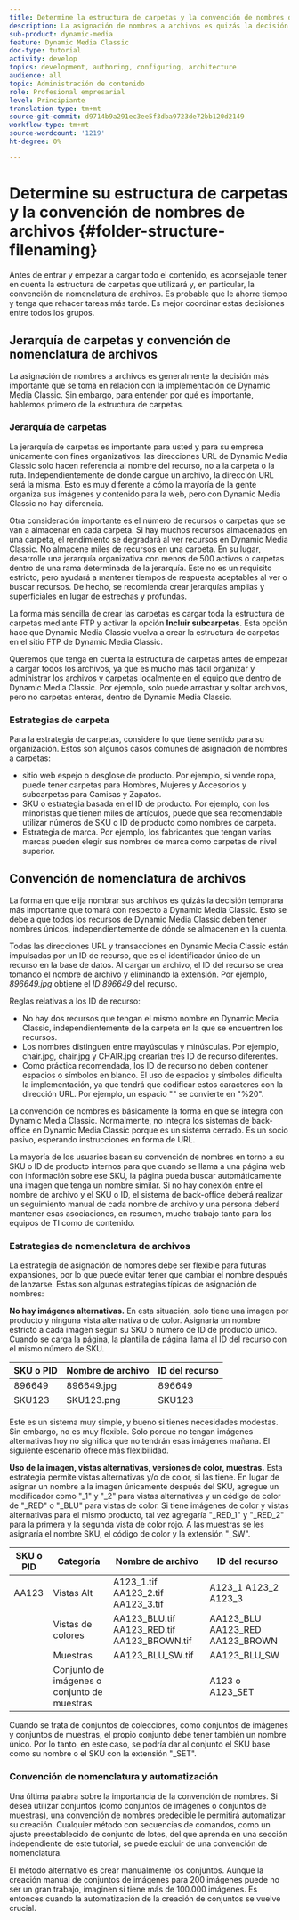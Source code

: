 ```yaml
---
title: Determine la estructura de carpetas y la convención de nombres de archivos
description: La asignación de nombres a archivos es quizás la decisión más importante que debe tomar al implementar Dynamic Media Classic. La estructura de carpetas también es importante. Aprenda por qué es tan importante y posible adoptar enfoques para la estructura de carpetas y los nombres de archivos.
sub-product: dynamic-media
feature: Dynamic Media Classic
doc-type: tutorial
activity: develop
topics: development, authoring, configuring, architecture
audience: all
topic: Administración de contenido
role: Profesional empresarial
level: Principiante
translation-type: tm+mt
source-git-commit: d9714b9a291ec3ee5f3dba9723de72bb120d2149
workflow-type: tm+mt
source-wordcount: '1219'
ht-degree: 0%

---
```



# Determine su estructura de carpetas y la convención de nombres de archivos {#folder-structure-filenaming}

Antes de entrar y empezar a cargar todo el contenido, es aconsejable tener en cuenta la estructura de carpetas que utilizará y, en particular, la convención de nomenclatura de archivos. Es probable que le ahorre tiempo y tenga que rehacer tareas más tarde. Es mejor coordinar estas decisiones entre todos los grupos.

## Jerarquía de carpetas y convención de nomenclatura de archivos

La asignación de nombres a archivos es generalmente la decisión más importante que se toma en relación con la implementación de Dynamic Media Classic. Sin embargo, para entender por qué es importante, hablemos primero de la estructura de carpetas.

### Jerarquía de carpetas

La jerarquía de carpetas es importante para usted y para su empresa únicamente con fines organizativos: las direcciones URL de Dynamic Media Classic solo hacen referencia al nombre del recurso, no a la carpeta o la ruta. Independientemente de dónde cargue un archivo, la dirección URL será la misma. Esto es muy diferente a cómo la mayoría de la gente organiza sus imágenes y contenido para la web, pero con Dynamic Media Classic no hay diferencia.

Otra consideración importante es el número de recursos o carpetas que se van a almacenar en cada carpeta. Si hay muchos recursos almacenados en una carpeta, el rendimiento se degradará al ver recursos en Dynamic Media Classic. No almacene miles de recursos en una carpeta. En su lugar, desarrolle una jerarquía organizativa con menos de 500 activos o carpetas dentro de una rama determinada de la jerarquía. Este no es un requisito estricto, pero ayudará a mantener tiempos de respuesta aceptables al ver o buscar recursos. De hecho, se recomienda crear jerarquías amplias y superficiales en lugar de estrechas y profundas.

La forma más sencilla de crear las carpetas es cargar toda la estructura de carpetas mediante FTP y activar la opción **Incluir subcarpetas**. Esta opción hace que Dynamic Media Classic vuelva a crear la estructura de carpetas en el sitio FTP de Dynamic Media Classic.

Queremos que tenga en cuenta la estructura de carpetas antes de empezar a cargar todos los archivos, ya que es mucho más fácil organizar y administrar los archivos y carpetas localmente en el equipo que dentro de Dynamic Media Classic. Por ejemplo, solo puede arrastrar y soltar archivos, pero no carpetas enteras, dentro de Dynamic Media Classic.

### Estrategias de carpeta

Para la estrategia de carpetas, considere lo que tiene sentido para su organización. Estos son algunos casos comunes de asignación de nombres a carpetas:

- sitio web espejo o desglose de producto. Por ejemplo, si vende ropa, puede tener carpetas para Hombres, Mujeres y Accesorios y subcarpetas para Camisas y Zapatos.
- SKU o estrategia basada en el ID de producto. Por ejemplo, con los minoristas que tienen miles de artículos, puede que sea recomendable utilizar números de SKU o ID de producto como nombres de carpeta.
- Estrategia de marca. Por ejemplo, los fabricantes que tengan varias marcas pueden elegir sus nombres de marca como carpetas de nivel superior.

## Convención de nomenclatura de archivos

La forma en que elija nombrar sus archivos es quizás la decisión temprana más importante que tomará con respecto a Dynamic Media Classic. Esto se debe a que todos los recursos de Dynamic Media Classic deben tener nombres únicos, independientemente de dónde se almacenen en la cuenta.

Todas las direcciones URL y transacciones en Dynamic Media Classic están impulsadas por un ID de recurso, que es el identificador único de un recurso en la base de datos. Al cargar un archivo, el ID del recurso se crea tomando el nombre de archivo y eliminando la extensión. Por ejemplo, _896649.jpg_ obtiene el _ID 896649_ del recurso.

Reglas relativas a los ID de recurso:

- No hay dos recursos que tengan el mismo nombre en Dynamic Media Classic, independientemente de la carpeta en la que se encuentren los recursos.
- Los nombres distinguen entre mayúsculas y minúsculas. Por ejemplo, chair.jpg, chair.jpg y CHAIR.jpg crearían tres ID de recurso diferentes.
- Como práctica recomendada, los ID de recurso no deben contener espacios o símbolos en blanco. El uso de espacios y símbolos dificulta la implementación, ya que tendrá que codificar estos caracteres con la dirección URL. Por ejemplo, un espacio &quot;&quot; se convierte en &quot;%20&quot;.

La convención de nombres es básicamente la forma en que se integra con Dynamic Media Classic. Normalmente, no integra los sistemas de back-office en Dynamic Media Classic porque es un sistema cerrado. Es un socio pasivo, esperando instrucciones en forma de URL.

La mayoría de los usuarios basan su convención de nombres en torno a su SKU o ID de producto internos para que cuando se llama a una página web con información sobre ese SKU, la página pueda buscar automáticamente una imagen que tenga un nombre similar. Si no hay conexión entre el nombre de archivo y el SKU o ID, el sistema de back-office deberá realizar un seguimiento manual de cada nombre de archivo y una persona deberá mantener esas asociaciones, en resumen, mucho trabajo tanto para los equipos de TI como de contenido.

### Estrategias de nomenclatura de archivos

La estrategia de asignación de nombres debe ser flexible para futuras expansiones, por lo que puede evitar tener que cambiar el nombre después de lanzarse. Estas son algunas estrategias típicas de asignación de nombres:

**No hay imágenes alternativas.** En esta situación, solo tiene una imagen por producto y ninguna vista alternativa o de color. Asignaría un nombre estricto a cada imagen según su SKU o número de ID de producto único. Cuando se carga la página, la plantilla de página llama al ID del recurso con el mismo número de SKU.

| SKU o PID | Nombre de archivo | ID del recurso |
| ------- | ---------- | -------- |
| 896649 | 896649.jpg | 896649 |
| SKU123 | SKU123.png | SKU123 |

Este es un sistema muy simple, y bueno si tienes necesidades modestas. Sin embargo, no es muy flexible. Solo porque no tengan imágenes alternativas hoy no significa que no tendrán esas imágenes mañana. El siguiente escenario ofrece más flexibilidad.

**Uso de la imagen, vistas alternativas, versiones de color, muestras.** Esta estrategia permite vistas alternativas y/o de color, si las tiene. En lugar de asignar un nombre a la imagen únicamente después del SKU, agregue un modificador como &quot;_1&quot; y &quot;_2&quot; para vistas alternativas y un código de color de &quot;_RED&quot; o &quot;_BLU&quot; para vistas de color. Si tiene imágenes de color y vistas alternativas para el mismo producto, tal vez agregaría &quot;_RED_1&quot; y &quot;_RED_2&quot; para la primera y la segunda vista de color rojo. A las muestras se les asignaría el nombre SKU, el código de color y la extensión &quot;_SW&quot;.

| SKU o PID | Categoría | Nombre de archivo | ID del recurso |
| ------- | ----------------------- | ------------------------------------------- | ------------------------------- |
| AA123 | Vistas Alt | A123_1.tif AA123_2.tif AA123_3.tif | A123_1 A123_2 A123_3 |
|  | Vistas de colores | AA123_BLU.tif AA123_RED.tif AA123_BROWN.tif | AA123_BLU AA123_RED AA123_BROWN |
|  | Muestras | AA123_BLU_SW.tif | AA123_BLU_SW |
|  | Conjunto de imágenes o conjunto de muestras |  | A123 o A123_SET | — |

Cuando se trata de conjuntos de colecciones, como conjuntos de imágenes y conjuntos de muestras, el propio conjunto debe tener también un nombre único. Por lo tanto, en este caso, se podría dar al conjunto el SKU base como su nombre o el SKU con la extensión &quot;_SET&quot;.

### Convención de nomenclatura y automatización

Una última palabra sobre la importancia de la convención de nombres. Si desea utilizar conjuntos (como conjuntos de imágenes o conjuntos de muestras), una convención de nombres predecible le permitirá automatizar su creación. Cualquier método con secuencias de comandos, como un ajuste preestablecido de conjunto de lotes, del que aprenda en una sección independiente de este tutorial, se puede excluir de una convención de nomenclatura.

El método alternativo es crear manualmente los conjuntos. Aunque la creación manual de conjuntos de imágenes para 200 imágenes puede no ser un gran trabajo, imaginen si tiene más de 100.000 imágenes. Es entonces cuando la automatización de la creación de conjuntos se vuelve crucial.
